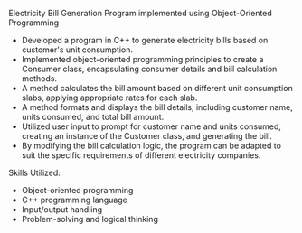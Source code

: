 Electricity Bill Generation Program implemented using Object-Oriented Programming

- Developed a program in C++ to generate electricity bills based on customer's unit consumption.
- Implemented object-oriented programming principles to create a Consumer class, encapsulating consumer details and bill calculation methods.
- A method calculates the bill amount based on different unit consumption slabs, applying appropriate rates for each slab.
- A method formats and displays the bill details, including customer name, units consumed, and total bill amount.
- Utilized user input to prompt for customer name and units consumed, creating an instance of the Customer class, and generating the bill.
- By modifying the bill calculation logic, the program can be adapted to suit the specific requirements of different electricity companies.

Skills Utilized:
- Object-oriented programming
- C++ programming language
- Input/output handling
- Problem-solving and logical thinking
